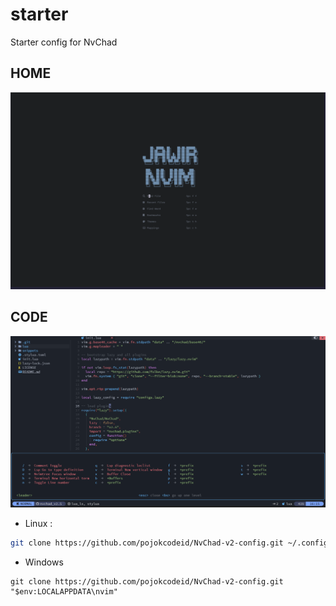 # starter

Starter config for NvChad
 
## HOME

![home!](img/home.png)

## CODE

![code!](img/code.png)

- Linux :

```bash
git clone https://github.com/pojokcodeid/NvChad-v2-config.git ~/.config/nvim
```

- Windows

```pwsh
git clone https://github.com/pojokcodeid/NvChad-v2-config.git "$env:LOCALAPPDATA\nvim"
```
